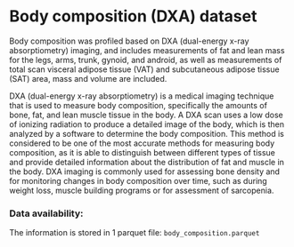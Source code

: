 # Body composition (DXA) dataset  

Body composition was profiled based on DXA (dual-energy x-ray absorptiometry) imaging, and includes measurements of fat and lean mass for the legs, arms, trunk, gynoid, and android, as well as measurements of total scan visceral adipose tissue (VAT) and subcutaneous adipose tissue (SAT) area, mass and volume are included.

DXA (dual-energy x-ray absorptiometry) is a medical imaging technique that is used to measure body composition, specifically the amounts of bone, fat, and lean muscle tissue in the body. A DXA scan uses a low dose of ionizing radiation to produce a detailed image of the body, which is then analyzed by a software to determine the body composition. This method is considered to be one of the most accurate methods for measuring body composition, as it is able to distinguish between different types of tissue and provide detailed information about the distribution of fat and muscle in the body. DXA imaging is commonly used for assessing bone density and for monitoring changes in body composition over time, such as during weight loss, muscle building programs or for assessment of sarcopenia.

### Data availability:
The information is stored in 1 parquet file: `body_composition.parquet`